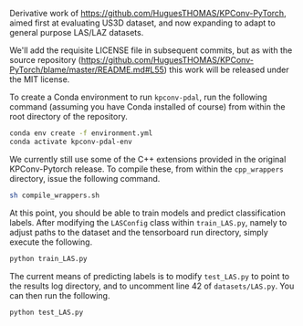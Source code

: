 Derivative work of https://github.com/HuguesTHOMAS/KPConv-PyTorch, aimed first at evaluating US3D dataset, and now expanding to adapt to general purpose LAS/LAZ datasets.

We'll add the requisite LICENSE file in subsequent commits, but as with the source repository (https://github.com/HuguesTHOMAS/KPConv-PyTorch/blame/master/README.md#L55) this work will be released under the MIT license.

To create a Conda environment to run `kpconv-pdal`, run the following command (assuming you have Conda installed of course) from within the root directory of the repository.

```bash
conda env create -f environment.yml
conda activate kpconv-pdal-env
```

We currently still use some of the C++ extensions provided in the original KPConv-Pytorch release. To compile these, from within the `cpp_wrappers` directory, issue the following command.

```bash
sh compile_wrappers.sh
```

At this point, you should be able to train models and predict classification labels. After modifying the `LASConfig` class within `train_LAS.py`, namely to adjust paths to the dataset and the tensorboard run directory, simply execute the following.

```bash
python train_LAS.py
```

The current means of predicting labels is to modify `test_LAS.py` to point to the results log directory, and to uncomment line 42 of `datasets/LAS.py`. You can then run the following.

```bash
python test_LAS.py
```
